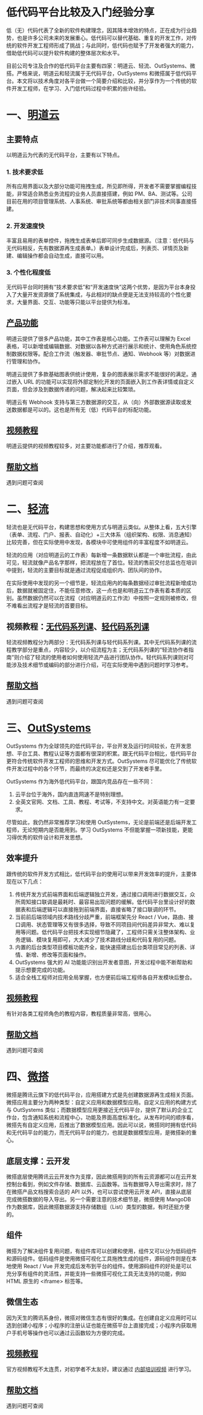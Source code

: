 # 低代码平台比较及入门经验分享
低（无）代码代表了全新的软件构建理念，因其降本增效的特点，正在成为行业趋势，也是许多公司未来的发展重心。低代码可以替代基础、重复的开发工作，对传统的软件开发工程师形成了挑战；与此同时，低代码也赋予了开发者强大的能力，借助低代码可以提升软件构建的整体层次和水平。

目前公司专注及合作的低代码平台主要有四家：明道云、轻流、OutSystems、微搭。严格来说，明道云和轻流属于无代码平台，OutSystems 和微搭属于低代码平台。本文将以技术角度对各平台做一个简要介绍和比较，并分享作为一个传统的软件开发工程师，在学习、入门低代码过程中积累的些许经验。

# 一、[明道云](https://www.mingdao.com/)
## 主要特点
以明道云为代表的无代码平台，主要有以下特点。

### 1. 技术要求低
所有应用界面以及大部分功能可拖拽生成，所见即所得，开发者不需要掌握编程技能，非常适合熟悉业务流程的业务人员直接搭建，例如 PM、BA、测试等。公司目前在用的项目管理系统、人事系统、审批系统等都由相关部门非技术同事直接搭建。

### 2. 开发速度快
丰富且易用的表单控件，拖拽生成表单后即可同步生成数据源。（注意：低代码与无代码相反，先有数据源再生成表单。）表单设计完成后，列表页、详情页及新建、编辑操作都会自动生成，直接可以用。

### 3. 个性化程度低
无代码平台同时拥有“技术要求低”和“开发速度快”这两个优势，是因为平台本身投入了大量开发资源做了系统集成，与此相对的缺点便是无法支持较高的个性化要求，大量界面、交互、功能等只能以平台提供为标准。

## [产品功能](https://www.mingdao.com/feature)
明道云提供了很多产品功能，其中工作表是核心功能。工作表可以理解为 Excel 表格，可以新增或编辑数据、对数据以各种方式进行展示和统计、使用角色系统控制数据权限等。配合工作流（触发器、审批节点、通知、Webhook 等）对数据进行管理和协作。

明道云提供了多款基础图表供统计使用，复杂的图表展示需求不能很好的满足。通过嵌入 URL 的功能可以实现将外部定制化开发的页面嵌入到工作表详情或自定义页面，但会涉及到数据传递的问题，解决起来比较繁琐。

明道云有 Webhook 支持与第三方数据源的交互，从（向）外部数据源读取或发送数据都是可以的。这也是所有无（低）代码平台的标配功能。

## [视频教程](https://learn.mingdao.net/course/explore)
明道云提供的视频教程较多，对主要功能都进行了介绍，推荐观看。

## [帮助文档](https://help.mingdao.com/)
遇到问题可查阅

# 二、[轻流](https://qingflow.com)
轻流也是无代码平台，构建思想和使用方式与明道云类似。从整体上看，五大引擎（表单、流程、门户、报表、自动化）+三大体系（组织架构、权限、消息通知）比较完善，但在实际使用中发现，各模块中可使用组件的丰富程度不如明道云。

轻流的应用（对应明道云的工作表）每新增一条数据默认都是一个审批流程，由此可见，轻流就像产品名字那样，把流程放在了首位。轻流的售前交付总监也在培训中提到，轻流的主要目标就是通过流程促成组织内、团队间的协作。

在实际使用中发现的另一个细节是，轻流应用内的每条数据经过审批流程新增成功后，数据就被固定住，不能任意修改，这一点也是和明道云工作表有着本质的区别。虽然数据仍然可以在流程（对应明道云的工作流）中按照一定规则被修改，但不难看出流程才是轻流的首要目标。

## 视频教程：[无代码系列课](https://learn.qingflow.com/all/7248793)、[轻代码系列课](https://learn.qingflow.com/all/5476086)
轻流视频教程分为两部分：无代码系列课与轻代码系列课。其中无代码系列课的流程教学部分是重点，内容较少，以介绍流程为主；无代码系列课的“轻流协作者指南”则介绍了轻流的使用者如何使用轻流产品进行团队协作。轻代码系列课则对可能涉及技术细节或编码的部分进行介绍，可在实际使用中遇到问题时学习参考。

## [帮助文档](https://qingflow.com/help/docs/6114c2c2d601550046421cfb)
遇到问题可查阅

# 三、[OutSystems](https://www.outsystems.com/)
OutSystems 作为全球领先的低代码平台，平台开发及运行时间较长，在开发思想、平台工具、教程认证等方面都有很深的积累。跟无代码平台相比，低代码平台更符合传统软件开发工程师的思维和开发方式。OutSystems 尽可能优化了传统软件开发过程中的各个环节，而最终的决定权还是交到了开发者手里。

OutSystems 作为海外低代码平台，跟国内竞品存在一些不同：
1. 云平台位于海外，国内直连网速不是特别理想。
2. 全英文官网、文档、工具、教程、考试等，不支持中文。对英语能力有一定要求。

尽管如此，我仍然非常推荐学习和使用 OutSystems，无论是前端还是后端开发工程师，无论短期内是否能用到。学习 OutSystems 不但能掌握一项新技能，更能习得优秀的软件设计和开发思想。

## 效率提升
跟传统的软件开发方式相比，低代码平台的使用可以带来开发效率的提升，主要体现在以下几点：
1. 传统开发方式前端界面和后端逻辑独立开发，通过接口调用进行数据交互，众所周知接口联调是最耗时、最容易出现问题的缓解。低代码平台里设计好的数据表和后端逻辑可以直接拖到前端界面，直接省略了接口联调的环节。
2. 当前前后端领域内技术路线分歧严重，前端框架先分 React / Vue，路由、接口调用、状态管理等又有很多选择，导致不同项目间代码差异非常大、难以复用等问题。低代码平台把技术实现细节隐藏了，工程师只需关注整体架构、业务逻辑、模块复用即可，大大减少了技术路线分歧和代码复用的问题。
3. 内置的后台类型项目模板功能齐全，能快速搭建出后台类项目常见的列表、详情、新增、修改等页面和操作。
4. OutSystems 强大的 AI 功能能识别出开发者意图，开发过程中能不断帮助和提示想要完成的功能。
5. 适合全栈工程师对应用全局掌握，也方便前后端工程师各自开发模块后整合。

## [视频教程](https://www.outsystems.com/training/courses/)
有针对各类工程师角色的教程内容，教程质量非常高，很用心。

## [帮助文档](https://success.outsystems.com/Documentation)
遇到问题可查阅

# 四、[微搭](https://cloud.tencent.com/product/weda)
微搭是腾讯云旗下的低代码平台，应用搭建方式是先创建数据源再生成相关页面。微搭应用主要分为两种类型：自定义应用和数据模型应用。自定义应用的构建方式与 OutSystems 类似；而数据模型应用更接近无代码平台，提供了默认的企业工作台，包含通知系统和流程中心，功能及界面高度标准化。从发布时间的顺序看，微搭先有自定义应用，后推出了数据模型应用。因此可以说，微搭同时拥有低代码和无代码平台的能力，而无代码平台的能力，也就是数据模型应用，是微搭新的重心。

## 底层支撑：云开发
微搭底层使用腾讯云云开发作为支撑，因此微搭用到的所有云资源都可以在云开发控制台看到，例如文件存储、数据库、云函数等。当有数据导入导出需求时，除了在微搭产品文档搜索合适的 API 以外，也可以尝试使用云开发 API，直接从底层完成微搭数据的导入导出。另一个需要注意的技术细节是，微搭使用 MangoDB 作为数据库，因此微搭数据源支持存储数组（List）类型的数据，有时还挺方便的。

## 组件
微搭为了解决组件复用问题，有组件库可以创建和使用，组件又可以分为低码组件和源码组件。低码组件是使用微搭可视化工具拖拽生成的组件，源码组件则是在本地使用 React / Vue 开发完成后发布到平台的组件。使用源码组件的好处是可以充分享有组件的灵活性，并能支持一些微搭可视化工具无法支持的功能，例如 HTML 原生的 &lt;iframe&gt; 标签等。

## 微信生态
因为天生的腾讯系身份，微搭对微信生态有很好的集成。在创建自定义应用时可以选到创建小程序；小程序的注册认证也能在微搭平台上直接完成；小程序内获取用户手机号等操作也可以通过云函数较为方便的完成。

## [视频教程](https://docs.cloudbase.net/lowcode/video-center)
官方视频教程不太连贯，对初学者不太友好。建议通过 [内部培训视频](https://lexiangla.com/docs/b99c65b2c43e11ec9534c6e26f7bfb24?company_from=385abcf0dd9d11e8a11752540005f435) 进行学习。

## [帮助文档](https://cloud.tencent.com/document/product/1301)
遇到问题可查阅
